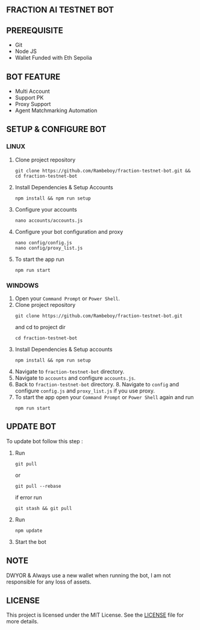 ## FRACTION AI TESTNET BOT

## PREREQUISITE

- Git
- Node JS
- Wallet Funded with Eth Sepolia

## BOT FEATURE

- Multi Account 
- Support PK
- Proxy Support
- Agent Matchmarking Automation 


## SETUP & CONFIGURE BOT

### LINUX
1. Clone project repository
   ```
   git clone https://github.com/Rambeboy/fraction-testnet-bot.git && cd fraction-testnet-bot
   ```
2. Install Dependencies & Setup Accounts
   ```
   npm install && npm run setup
   ```
3. Configure your accounts
   ```
   nano accounts/accounts.js
   ```
4. Configure your bot configuration and proxy
   ```
   nano config/config.js
   nano config/proxy_list.js
   ```
5. To start the app run
   ```
   npm run start
   ```
   
### WINDOWS
1. Open your `Command Prompt` or `Power Shell`.
2. Clone project repository
   ```
   git clone https://github.com/Rambeboy/fraction-testnet-bot.git
   ```
   and cd to project dir
   ```
   cd fraction-testnet-bot
   ```
3. Install Dependencies & Setup accounts
   ```
   npm install && npm run setup
   ```
5. Navigate to `fraction-testnet-bot` directory. 
6. Navigate to `accounts` and configure `accounts.js`.
7. Back to `fraction-testnet-bot` directory. 8. Navigate to `config` and configure `config.js` and `proxy_list.js` if you use proxy.
9. To start the app open your `Command Prompt` or `Power Shell` again and run
    ```
    npm run start
    ```

## UPDATE BOT

To update bot follow this step :
1. Run
   ```
   git pull
   ```
   or
   ```
   git pull --rebase
   ```
   if error run
   ```
   git stash && git pull
   ```
2. Run
   ```
   npm update
   ```
2. Start the bot

## NOTE

DWYOR & Always use a new wallet when running the bot, I am not responsible for any loss of assets.

## LICENSE

This project is licensed under the MIT License. See the [LICENSE](LICENSE) file for more details.